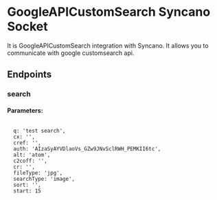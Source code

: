 # GoogleAPICustomSearch Syncano Socket

It is GoogleAPICustomSearch integration with Syncano. It allows you to communicate with google customsearch api.

## Endpoints

### search

#### Parameters:
```

  q: 'test search',
  cx: '',
  cref: '',
  auth: 'AIzaSyAYVDlaoVs_GZw9JNvSclRWH_PEMKII6tc',
  alt: 'atom',
  c2coff: '',
  cr: '',
  fileType: 'jpg',
  searchType: 'image',
  sort: '',
  start: 15
```

